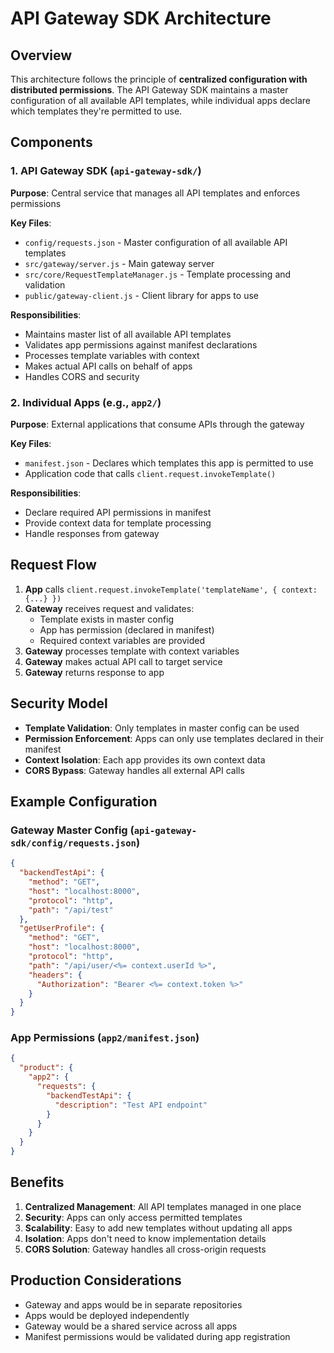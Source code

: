 # API Gateway SDK Architecture

## Overview

This architecture follows the principle of **centralized configuration with distributed permissions**. The API Gateway SDK maintains a master configuration of all available API templates, while individual apps declare which templates they're permitted to use.

## Components

### 1. API Gateway SDK (`api-gateway-sdk/`)

**Purpose**: Central service that manages all API templates and enforces permissions

**Key Files**:
- `config/requests.json` - Master configuration of all available API templates
- `src/gateway/server.js` - Main gateway server
- `src/core/RequestTemplateManager.js` - Template processing and validation
- `public/gateway-client.js` - Client library for apps to use

**Responsibilities**:
- Maintains master list of all available API templates
- Validates app permissions against manifest declarations
- Processes template variables with context
- Makes actual API calls on behalf of apps
- Handles CORS and security

### 2. Individual Apps (e.g., `app2/`)

**Purpose**: External applications that consume APIs through the gateway

**Key Files**:
- `manifest.json` - Declares which templates this app is permitted to use
- Application code that calls `client.request.invokeTemplate()`

**Responsibilities**:
- Declare required API permissions in manifest
- Provide context data for template processing
- Handle responses from gateway

## Request Flow

1. **App** calls `client.request.invokeTemplate('templateName', { context: {...} })`
2. **Gateway** receives request and validates:
   - Template exists in master config
   - App has permission (declared in manifest)
   - Required context variables are provided
3. **Gateway** processes template with context variables
4. **Gateway** makes actual API call to target service
5. **Gateway** returns response to app

## Security Model

- **Template Validation**: Only templates in master config can be used
- **Permission Enforcement**: Apps can only use templates declared in their manifest
- **Context Isolation**: Each app provides its own context data
- **CORS Bypass**: Gateway handles all external API calls

## Example Configuration

### Gateway Master Config (`api-gateway-sdk/config/requests.json`)
```json
{
  "backendTestApi": {
    "method": "GET",
    "host": "localhost:8000",
    "protocol": "http",
    "path": "/api/test"
  },
  "getUserProfile": {
    "method": "GET",
    "host": "localhost:8000",
    "protocol": "http",
    "path": "/api/user/<%= context.userId %>",
    "headers": {
      "Authorization": "Bearer <%= context.token %>"
    }
  }
}
```

### App Permissions (`app2/manifest.json`)
```json
{
  "product": {
    "app2": {
      "requests": {
        "backendTestApi": {
          "description": "Test API endpoint"
        }
      }
    }
  }
}
```

## Benefits

1. **Centralized Management**: All API templates managed in one place
2. **Security**: Apps can only access permitted templates
3. **Scalability**: Easy to add new templates without updating all apps
4. **Isolation**: Apps don't need to know implementation details
5. **CORS Solution**: Gateway handles all cross-origin requests

## Production Considerations

- Gateway and apps would be in separate repositories
- Apps would be deployed independently
- Gateway would be a shared service across all apps
- Manifest permissions would be validated during app registration 